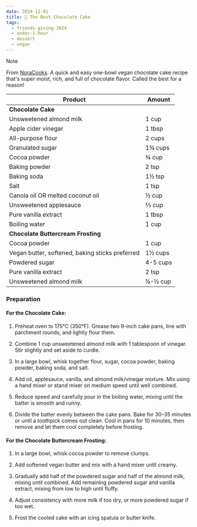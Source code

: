 ```yaml
---
date: 2024-12-01
title: 🍫 The Best Chocolate Cake
tags:
  - friends-giving-2024
  - under-1-hour
  - dessert
  - vegan
---
```


> [!NOTE]
> From [NoraCooks](https://www.noracooks.com/vegan-chocolate-cake/). A quick and easy one-bowl vegan chocolate cake recipe that's super moist, rich, and full of chocolate flavor. Called the best for a reason!

| **Product**                                     | **Amount** |
|-------------------------------------------------|------------|
| **Chocolate Cake**                              |            |
| Unsweetened almond milk                         | 1 cup      |
| Apple cider vinegar                             | 1 tbsp     |
| All-purpose flour                               | 2 cups     |
| Granulated sugar                                | 1¾ cups    |
| Cocoa powder                                    | ¾ cup      |
| Baking powder                                   | 2 tsp      |
| Baking soda                                     | 1½ tsp     |
| Salt                                            | 1 tsp      |
| Canola oil OR melted coconut oil                | ½ cup      |
| Unsweetened applesauce                          | ⅔ cup      |
| Pure vanilla extract                            | 1 tbsp     |
| Boiling water                                   | 1 cup      |
| **Chocolate Buttercream Frosting**              |            |
| Cocoa powder                                    | 1 cup      |
| Vegan butter, softened, baking sticks preferred | 1½ cups    |
| Powdered sugar                                  | 4-5 cups   |
| Pure vanilla extract                            | 2 tsp      |
| Unsweetened almond milk                         | ¼-½ cup    |

### Preparation

#### For the Chocolate Cake:

1. Preheat oven to 175°C (350°F). Grease two 9-inch cake pans, line with parchment rounds, and lightly flour them.

2. Combine 1 cup unsweetened almond milk with 1 tablespoon of vinegar. Stir slightly and set aside to curdle.

3. In a large bowl, whisk together flour, sugar, cocoa powder, baking powder, baking soda, and salt.

4. Add oil, applesauce, vanilla, and almond milk/vinegar mixture. Mix using a hand mixer or stand mixer on medium speed until well combined.

5. Reduce speed and carefully pour in the boiling water, mixing until the batter is smooth and runny.

6. Divide the batter evenly between the cake pans. Bake for 30–35 minutes or until a toothpick comes out clean. Cool in pans for 10 minutes, then remove and let them cool completely before frosting.

#### For the Chocolate Buttercream Frosting:

1. In a large bowl, whisk cocoa powder to remove clumps.

2. Add softened vegan butter and mix with a hand mixer until creamy.

3. Gradually add half of the powdered sugar and half of the almond milk, mixing until combined. Add remaining powdered sugar and vanilla extract, mixing from low to high until fluffy.

4. Adjust consistency with more milk if too dry, or more powdered sugar if too wet.

5. Frost the cooled cake with an icing spatula or butter knife.
